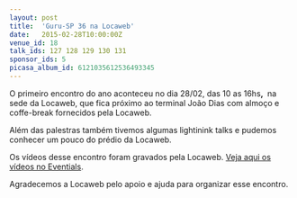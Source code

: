 ```yaml
---
layout: post
title:  'Guru-SP 36 na Locaweb'
date:   2015-02-28T10:00:00Z
venue_id: 18
talk_ids: 127 128 129 130 131
sponsor_ids: 5
picasa_album_id: 6121035612536493345
---
```


<p>O primeiro encontro do ano aconteceu no dia 28/02, das 10 as 16hs<strong>,&nbsp;</strong>&nbsp;na sede da&nbsp;Locaweb, que fica pr&oacute;ximo&nbsp;ao terminal Jo&atilde;o Dias com almo&ccedil;o e coffe-break fornecidos pela Locaweb.</p>

<p>Al&eacute;m das palestras tamb&eacute;m tivemos algumas lightinink talks e pudemos conhecer um pouco do pr&eacute;dio da Locaweb.</p>

<p>Os v&iacute;deos desse encontro foram gravados pela Locaweb. <a href="https://www.eventials.com/locaweb/groups/guru-sp-locaweb/">Veja aqui os v&iacute;deos no&nbsp;Eventials</a>.</p>

<p>Agradecemos a Locaweb pelo apoio e ajuda para organizar esse encontro.</p>

